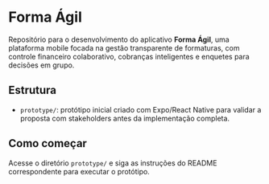 # Forma Ágil

Repositório para o desenvolvimento do aplicativo **Forma Ágil**, uma plataforma mobile focada na gestão transparente de formaturas, com controle financeiro colaborativo, cobranças inteligentes e enquetes para decisões em grupo.

## Estrutura

- `prototype/`: protótipo inicial criado com Expo/React Native para validar a proposta com stakeholders antes da implementação completa.

## Como começar

Acesse o diretório `prototype/` e siga as instruções do README correspondente para executar o protótipo.

